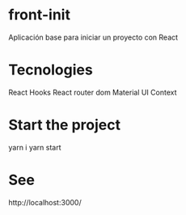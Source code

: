 # front-init
Aplicación base para iniciar un proyecto con React

# Tecnologies
React
Hooks
React router dom
Material UI
Context

# Start the project
yarn i
yarn start

# See
http://localhost:3000/
